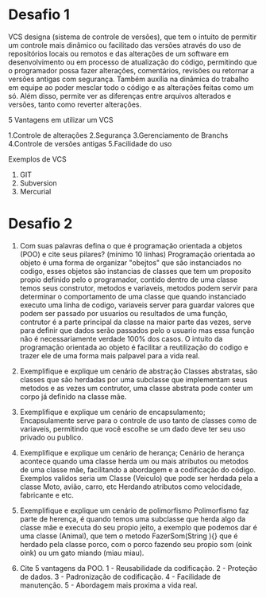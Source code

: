 # Desafio 1
VCS designa (sistema de controle de versões), que tem o intuito de permitir um controle mais dinâmico ou facilitado das versões através do uso de repositórios locais ou remotos e das alterações de um software em desenvolvimento ou em processo de atualização do código, permitindo que o programador possa fazer alterações, comentários, revisões ou retornar a versões antigas com segurança. Também auxilia na dinâmica do trabalho em equipe ao poder mesclar todo o código e as alterações feitas como um só. Além disso, permite ver as diferenças entre arquivos alterados e versões, tanto como reverter alterações.

5 Vantagens em utilizar um VCS

1.Controle de alterações 
2.Segurança
3.Gerenciamento de Branchs
4.Controle de versões antigas
5.Facilidade do uso

Exemplos de VCS 

1. GIT
2. Subversion
3. Mercurial
# Desafio 2

1. Com suas palavras defina o que é programação orientada a objetos (POO) e cite seus pilares? (mínimo 10
linhas)
    Programação orientada ao objeto é uma forma de organizar "obejtos" que são instanciados no codigo, esses objetos são instancias de classes que tem um proposito propio definido pelo o programador, contido dentro de uma classe temos seus construtor, metodos e variaveis, metodos podem servir para determinar o comportamento de uma classe que quando instanciado executo uma linha de codigo, variaveis server para guardar valores que podem ser passado por usuarios ou resultados de uma função, contrutor é a parte principal da classe na maior parte das vezes, serve para definir que dados serão passados pelo o usuario mas essa função não é necessariamente verdade 100% dos casos. O intuito da programação orientada ao objeto é facilitar a reutilização do codigo e trazer ele de uma forma mais palpavel para a vida real.

2. Exemplifique e explique um cenário de abstração
    Classes abstratas, são classes que são herdadas por uma subclasse que implementam seus metodos e as vezes um contrutor, uma classe abstrata pode conter um corpo já definido na classe mãe.

3. Exemplifique e explique um cenário de encapsulamento;
    Encapsulamente serve para o controle de uso tanto de classes como de variaveis, permitindo que você escolhe se um dado deve ter seu uso privado ou publico.

4. Exemplifique e explique um cenário de herança;
    Cenário de herança acontece quando uma classe herda um ou mais atributos ou metodos de uma classe mãe, facilitando a abordagem e a codificação do código. Exemplos validos seria um Classe (Veiculo) que pode ser herdada pela a classe Moto, avião, carro, etc Herdando atributos como velocidade, fabricante e etc.

5. Exemplifique e explique um cenário de polimorfismo
    Polimorfismo faz parte de herença, é quando temos uma subclasse que herda algo da classe mãe e executa do seu propio jeito, a exemplo que podemos dar é uma classe (Animal),
    que tem o metodo FazerSom(String ){} que é herdado pela classe porco, com o porco fazendo seu propio som (oink oink) ou um gato miando (miau miau).

6. Cite 5 vantagens da POO.
    1 - Reusabilidade da codificação.
    2 - Proteção de dados.
    3 - Padronização de codificação.
    4 - Facilidade de manutenção.
    5 - Abordagem mais proxima a vida real.